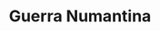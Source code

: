 ﻿---
title: "Guerra Numantina"
permalink: periodes_80.html
layout: periode
dataInici: -133
sidebar: periodes
pares:
  - 46:
    title: "Revuelta Íbera"
    dataInici: "(-197)"
    dataFi: "(-195)"

fills:
jocsPrincipals:
jocsEscenaris:
jocsEpoca:
jocsEpocaEscenaris:
  - title: "Iberos"
    bggId: 3634
    escenari: " De Bellum Numantinum"
    dataInici: -143
    dataFi: -133

---
